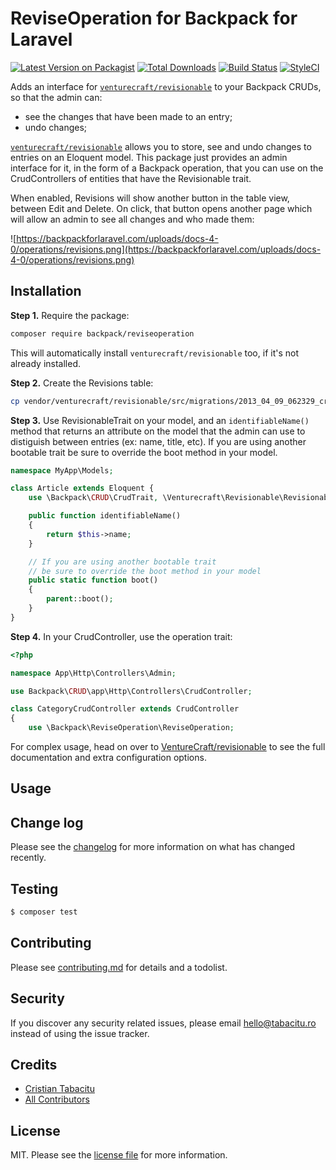 # ReviseOperation for Backpack for Laravel

[![Latest Version on Packagist][ico-version]][link-packagist]
[![Total Downloads][ico-downloads]][link-downloads]
[![Build Status][ico-travis]][link-travis]
[![StyleCI][ico-styleci]][link-styleci]

Adds an interface for [```venturecraft/revisionable```](https://github.com/VentureCraft/revisionable) to your Backpack CRUDs, so that the admin can:
- see the changes that have been made to an entry;
- undo changes;

[```venturecraft/revisionable```](https://github.com/VentureCraft/revisionable) allows you to store, see and undo changes to entries on an Eloquent model. This package just provides an admin interface for it, in the form of a Backpack operation, that you can use on the CrudControllers of entities that have the Revisionable trait.

When enabled, Revisions will show another button in the table view, between Edit and Delete. On click, that button opens another page which will allow an admin to see all changes and who made them:

![https://backpackforlaravel.com/uploads/docs-4-0/operations/revisions.png](https://backpackforlaravel.com/uploads/docs-4-0/operations/revisions.png)

## Installation

**Step 1.** Require the package:

``` bash
composer require backpack/reviseoperation
```

This will automatically install ```venturecraft/revisionable``` too, if it's not already installed.

**Step 2.** Create the Revisions table:

``` bash
cp vendor/venturecraft/revisionable/src/migrations/2013_04_09_062329_create_revisions_table.php database/migrations/ && php artisan migrate
```

**Step 3.** Use RevisionableTrait on your model, and an ```identifiableName()``` method that returns an attribute on the model that the admin can use to distiguish between entries (ex: name, title, etc). If you are using another bootable trait be sure to override the boot method in your model.

```php
namespace MyApp\Models;

class Article extends Eloquent {
    use \Backpack\CRUD\CrudTrait, \Venturecraft\Revisionable\RevisionableTrait;

    public function identifiableName()
    {
        return $this->name;
    }

    // If you are using another bootable trait
    // be sure to override the boot method in your model
    public static function boot()
    {
        parent::boot();
    }
}
```

**Step 4.** In your CrudController, use the operation trait:
```php
<?php

namespace App\Http\Controllers\Admin;

use Backpack\CRUD\app\Http\Controllers\CrudController;

class CategoryCrudController extends CrudController
{
    use \Backpack\ReviseOperation\ReviseOperation;
```

For complex usage, head on over to [VentureCraft/revisionable](https://github.com/VentureCraft/revisionable) to see the full documentation and extra configuration options.


## Usage


## Change log

Please see the [changelog](changelog.md) for more information on what has changed recently.

## Testing

``` bash
$ composer test
```

## Contributing

Please see [contributing.md](contributing.md) for details and a todolist.

## Security

If you discover any security related issues, please email hello@tabacitu.ro instead of using the issue tracker.

## Credits

- [Cristian Tabacitu][link-author]
- [All Contributors][link-contributors]

## License

MIT. Please see the [license file](license.md) for more information.

[ico-version]: https://img.shields.io/packagist/v/backpack/reviseoperation.svg?style=flat-square
[ico-downloads]: https://img.shields.io/packagist/dt/backpack/reviseoperation.svg?style=flat-square
[ico-travis]: https://img.shields.io/travis/backpack/reviseoperation/master.svg?style=flat-square
[ico-styleci]: https://styleci.io/repos/12345678/shield

[link-packagist]: https://packagist.org/packages/backpack/reviseoperation
[link-downloads]: https://packagist.org/packages/backpack/reviseoperation
[link-travis]: https://travis-ci.org/backpack/reviseoperation
[link-styleci]: https://styleci.io/repos/12345678
[link-author]: https://github.com/backpack
[link-contributors]: ../../contributors
